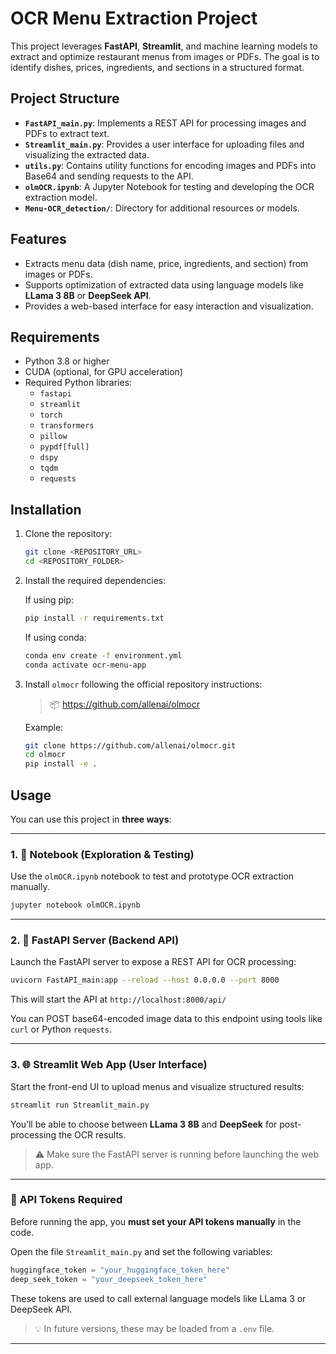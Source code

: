 # OCR Menu Extraction Project

This project leverages **FastAPI**, **Streamlit**, and machine learning models to extract and optimize restaurant menus from images or PDFs. The goal is to identify dishes, prices, ingredients, and sections in a structured format.

## Project Structure

- **`FastAPI_main.py`**: Implements a REST API for processing images and PDFs to extract text.
- **`Streamlit_main.py`**: Provides a user interface for uploading files and visualizing the extracted data.
- **`utils.py`**: Contains utility functions for encoding images and PDFs into Base64 and sending requests to the API.
- **`olmOCR.ipynb`**: A Jupyter Notebook for testing and developing the OCR extraction model.
- **`Menu-OCR_detection/`**: Directory for additional resources or models.

## Features

- Extracts menu data (dish name, price, ingredients, and section) from images or PDFs.
- Supports optimization of extracted data using language models like **LLama 3 8B** or **DeepSeek API**.
- Provides a web-based interface for easy interaction and visualization.

## Requirements

- Python 3.8 or higher
- CUDA (optional, for GPU acceleration)
- Required Python libraries:
  - `fastapi`
  - `streamlit`
  - `torch`
  - `transformers`
  - `pillow`
  - `pypdf[full]`
  - `dspy`
  - `tqdm`
  - `requests`

## Installation

1. Clone the repository:
   ```bash
   git clone <REPOSITORY_URL>
   cd <REPOSITORY_FOLDER>
   ```

2. Install the required dependencies:

   If using pip:
   ```bash
   pip install -r requirements.txt
   ```

   If using conda:
   ```bash
   conda env create -f environment.yml
   conda activate ocr-menu-app
   ```

3. Install `olmocr` following the official repository instructions:
   > 📦 https://github.com/allenai/olmocr

   Example:
   ```bash
   git clone https://github.com/allenai/olmocr.git
   cd olmocr
   pip install -e .
   ```

## Usage

You can use this project in **three ways**:

---

### 1. 🧪 Notebook (Exploration & Testing)

Use the `olmOCR.ipynb` notebook to test and prototype OCR extraction manually.

```bash
jupyter notebook olmOCR.ipynb
```

---

### 2. 🚀 FastAPI Server (Backend API)

Launch the FastAPI server to expose a REST API for OCR processing:

```bash
uvicorn FastAPI_main:app --reload --host 0.0.0.0 --port 8000
```

This will start the API at `http://localhost:8000/api/`

You can POST base64-encoded image data to this endpoint using tools like `curl` or Python `requests`.

---

### 3. 🌐 Streamlit Web App (User Interface)

Start the front-end UI to upload menus and visualize structured results:

```bash
streamlit run Streamlit_main.py
```

You’ll be able to choose between **LLama 3 8B** and **DeepSeek** for post-processing the OCR results.

> ⚠️ Make sure the FastAPI server is running before launching the web app.

---

### 🔐 API Tokens Required

Before running the app, you **must set your API tokens manually** in the code.

Open the file `Streamlit_main.py` and set the following variables:

```python
huggingface_token = "your_huggingface_token_here"
deep_seek_token = "your_deepseek_token_here"
```

These tokens are used to call external language models like LLama 3 or DeepSeek API.

> 💡 In future versions, these may be loaded from a `.env` file.

---